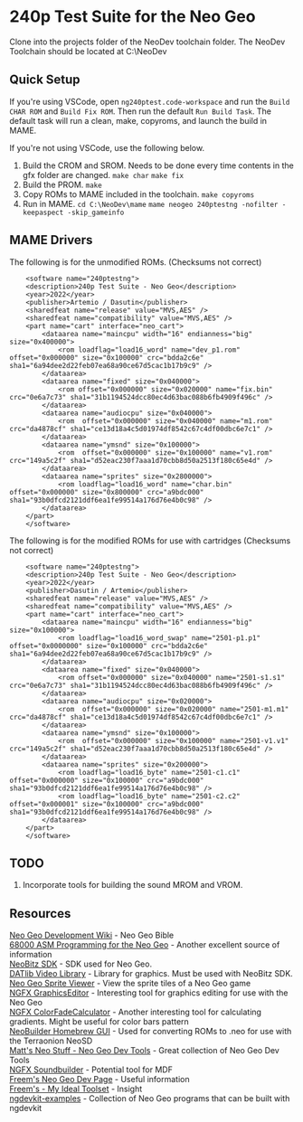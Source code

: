 # 240p Test Suite for the Neo Geo

Clone into the projects folder of the NeoDev toolchain folder. The NeoDev Toolchain should be located at C:\NeoDev

## Quick Setup

If you're using VSCode, open `ng240ptest.code-workspace` and run the `Build CHAR ROM` and `Build Fix ROM`. Then run the default `Run Build Task`. The default task will run a clean, make, copyroms, and launch the build in MAME.

If you're not using VSCode, use the following below.

1. Build the CROM and SROM. Needs to be done every time contents in the gfx folder are changed.
`make char`
`make fix`
2. Build the PROM.
`make`
3. Copy ROMs to MAME included in the toolchain.
`make copyroms`
4. Run in MAME.
`cd C:\NeoDev\mame`
`mame neogeo 240ptestng -nofilter -keepaspect -skip_gameinfo`

## MAME Drivers
The following is for the unmodified ROMs. (Checksums not correct)
```
	<software name="240ptestng">
	<description>240p Test Suite - Neo Geo</description>
	<year>2022</year>
	<publisher>Artemio / Dasutin</publisher>
	<sharedfeat name="release" value="MVS,AES" />
	<sharedfeat name="compatibility" value="MVS,AES" />
	<part name="cart" interface="neo_cart">
		<dataarea name="maincpu" width="16" endianness="big" size="0x400000">
			<rom loadflag="load16_word" name="dev_p1.rom" offset="0x000000" size="0x100000" crc="bdda2c6e" sha1="6a94dee2d22feb07ea68a90ce67d5cac1b17b9c9" />
		</dataarea>
		<dataarea name="fixed" size="0x040000">
			<rom offset="0x000000" size="0x020000" name="fix.bin" crc="0e6a7c73" sha1="31b1194524dcc80ec4d63bac088b6fb4909f496c" />
		</dataarea>
		<dataarea name="audiocpu" size="0x040000">
			<rom  offset="0x000000" size="0x040000" name="m1.rom" crc="da4878cf" sha1="ce13d18a4c5d01974df8542c67c4df00dbc6e7c1" />
		</dataarea>
		<dataarea name="ymsnd" size="0x100000">
			<rom  offset="0x000000" size="0x100000" name="v1.rom" crc="149a5c2f" sha1="d52eac230f7aaa1d70cbb8d50a2513f180c65e4d" />
		</dataarea>
		<dataarea name="sprites" size="0x2800000">
			<rom loadflag="load16_word" name="char.bin" offset="0x000000" size="0x800000" crc="a9bdc000" sha1="93b0dfcd2121ddf6ea1fe99514a176d76e4b0c98" />
		</dataarea>
	</part>
	</software>
```
The following is for the modified ROMs for use with cartridges (Checksums not correct)
```
	<software name="240ptestng">
	<description>240p Test Suite - Neo Geo</description>
	<year>2022</year>
	<publisher>Dasutin / Artemio</publisher>
	<sharedfeat name="release" value="MVS,AES" />
	<sharedfeat name="compatibility" value="MVS,AES" />
	<part name="cart" interface="neo_cart">
		<dataarea name="maincpu" width="16" endianness="big" size="0x100000">
			<rom loadflag="load16_word_swap" name="2501-p1.p1" offset="0x0000000" size="0x100000" crc="bdda2c6e" sha1="6a94dee2d22feb07ea68a90ce67d5cac1b17b9c9" />
		</dataarea>
		<dataarea name="fixed" size="0x040000">
			<rom offset="0x000000" size="0x040000" name="2501-s1.s1" crc="0e6a7c73" sha1="31b1194524dcc80ec4d63bac088b6fb4909f496c" />
		</dataarea>
		<dataarea name="audiocpu" size="0x020000">
			<rom  offset="0x000000" size="0x020000" name="2501-m1.m1" crc="da4878cf" sha1="ce13d18a4c5d01974df8542c67c4df00dbc6e7c1" />
		</dataarea>
		<dataarea name="ymsnd" size="0x100000">
			<rom  offset="0x000000" size="0x100000" name="2501-v1.v1" crc="149a5c2f" sha1="d52eac230f7aaa1d70cbb8d50a2513f180c65e4d" />
		</dataarea>
		<dataarea name="sprites" size="0x200000">
			<rom loadflag="load16_byte" name="2501-c1.c1" offset="0x000000" size="0x100000" crc="a9bdc000" sha1="93b0dfcd2121ddf6ea1fe99514a176d76e4b0c98" />
			<rom loadflag="load16_byte" name="2501-c2.c2" offset="0x000001" size="0x100000" crc="a9bdc000" sha1="93b0dfcd2121ddf6ea1fe99514a176d76e4b0c98" />
		</dataarea>
	</part>
	</software>
```

## TODO

1. Incorporate tools for building the sound MROM and VROM.

## Resources
[Neo Geo Development Wiki](https://wiki.neogeodev.org/index.php?title=Main_Page) - Neo Geo Bible<br>
[68000 ASM Programming for the Neo Geo](https://www.chibiakumas.com/68000/neogeo.php) - Another excellent source of information<br>
[NeoBitz SDK](http://sebastianmihai.com/neogeo-neo-thunder.html) - SDK used for Neo Geo.<br>
[DATlib Video Library](https://www.yaronet.com/topics/189390-datlib-update-03) - Library for graphics. Must be used with NeoBitz SDK.<br>
[Neo Geo Sprite Viewer](https://neospriteviewer.mattgreer.dev/) - View the sprite tiles of a Neo Geo game<br>
[NGFX GraphicsEditor](https://blastar.citavia.de/index.php?controller=post&action=view&id_post=37) - Interesting tool for graphics editing for use with the Neo Geo<br>
[NGFX ColorFadeCalculator](https://blastar.citavia.de/index.php?controller=post&action=view&id_post=34) - Another interesting tool for calculating gradients. Might be useful for color bars pattern<br>
[NeoBuilder Homebrew GUI](https://bidouillouzzz.blogspot.com/2022/02/neobuilder-homebrew-gui.html#more) - Used for converting ROMs to .neo for use with the Terraonion NeoSD<br>
[Matt's Neo Stuff - Neo Geo Dev Tools](https://neogeo.mattgreer.dev/tools) - Great collection of Neo Geo Dev Tools<br>
[NGFX Soundbuilder](https://blastar.citavia.de/index.php?controller=blog&action=view&category=ngfx-toolchain) - Potential tool for MDF<br>
[Freem's Neo Geo Dev Page](http://www.ajworld.net/neogeodev/) - Useful information<br>
[Freem's - My Ideal Toolset](http://www.ajworld.net/neogeodev/ideal_tools.html) - Insight<br>
[ngdevkit-examples](https://github.com/dciabrin/ngdevkit-examples) - Collection of Neo Geo programs that can be built with ngdevkit<br>
